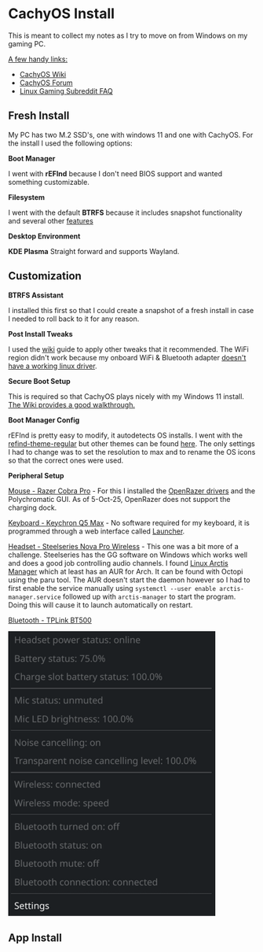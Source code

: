 # CachyOS Install
This is meant to collect my notes as I try to move on from Windows on my gaming PC. 

<ins>A few handy links:</ins>
- [CachyOS Wiki](https://wiki.cachyos.org/)
- [CachyOS Forum](https://discuss.cachyos.org/)
- [Linux Gaming Subreddit FAQ](https://www.reddit.com/r/linux_gaming/wiki/faq/)

## Fresh Install

My PC has two M.2 SSD's, one with windows 11 and one with CachyOS. For the install I used the following options:

**Boot Manager**

I went with **rEFInd** because I don't need BIOS support and wanted something customizable.

**Filesystem**

I went with the default **BTRFS** because it includes snapshot functionality and several other [features](https://itsfoss.com/btrfs/)

**Desktop Environment**

**KDE Plasma** Straight forward and supports Wayland.

## Customization

**BTRFS Assistant**

I installed this first so that I could create a snapshot of a fresh install in case I needed to roll back to it for any reason.

**Post Install Tweaks**

I used the [wiki](https://wiki.cachyos.org/configuration/post_install_setup/) guide to apply other tweaks that it recommended. The WiFi region didn't work because my onboard WiFi & Bluetooth adapter [doesn't have a working linux driver](https://www.reddit.com/r/homelab/comments/1iw23f3/anybody_know_if_mediatek_tp_link_7927_wifi_7_is/).

**Secure Boot Setup**

This is required so that CachyOS plays nicely with my Windows 11 install. [The Wiki provides a good walkthrough.](https://wiki.cachyos.org/configuration/secure_boot_setup/) 

**Boot Manager Config**

rEFInd is pretty easy to modify, it autodetects OS installs. I went with the [refind-theme-regular](https://github.com/bobafetthotmail/refind-theme-regular) but other themes can be found [here](https://refind-themes-collection.netlify.app/). The only settings I had to change was to set the resolution to max and to rename the OS icons so that the correct ones were used.

**Peripheral Setup**

<ins>Mouse - Razer Cobra Pro</ins> - For this I installed the [OpenRazer drivers](https://openrazer.github.io/) and the Polychromatic GUI. As of 5-Oct-25, OpenRazer does not support the charging dock.

<ins>Keyboard - Keychron Q5 Max</ins> - No software required for my keyboard, it is programmed through a web interface called [Launcher](launcher.keychron.com).

<ins>Headset - Steelseries Nova Pro Wireless</ins> - This one was a bit more of a challenge. Steelseries has the GG software on Windows which works well and does a good job controlling audio channels. I found [Linux Arctis Manager](https://github.com/elegos/Linux-Arctis-Manager) which at least has an AUR for Arch. It can be found with Octopi using the paru tool. The AUR doesn't start the daemon however so I had to first enable the service manually using `systemctl --user enable arctis-manager.service` followed up with `arctis-manager` to start the program. Doing this will cause it to launch automatically on restart.

<ins> Bluetooth - TPLink BT500</ins>

![Arctis Manager is functioning](images/Screenshot_20251005_172614.png)

## App Install
